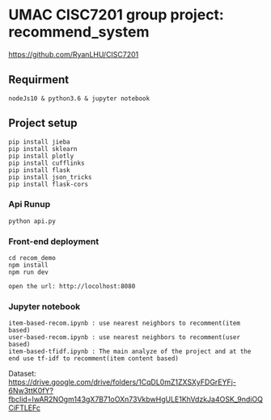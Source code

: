 # UMAC CISC7201 group project: recommend_system 
https://github.com/RyanLHU/CISC7201
## Requirment
```
nodeJs10 & python3.6 & jupyter notebook
```

## Project setup
```
pip install jieba
pip install sklearn
pip install plotly
pip install cufflinks
pip install flask
pip install json_tricks
pip install flask-cors
```

### Api Runup
```
python api.py
```

### Front-end deployment
```
cd recom_demo
npm install
npm run dev

open the url: http://locolhost:8080
```

### Jupyter notebook
```
item-based-recom.ipynb : use nearest neighbors to recomment(item based)
user-based-recom.ipynb : use nearest neighbors to recomment(user based)
item-based-tfidf.ipynb : The main analyze of the project and at the end use tf-idf to recomment(item content based)
```


Dataset: 
https://drive.google.com/drive/folders/1CqDL0mZ1ZXSXyFDGrEYFj-6Nw3ttK0fY?fbclid=IwAR2NOgm143gX7B71oOXn73VkbwHgULE1KhVdzkJa4OSK_9ndiOQCiFTLEFc

